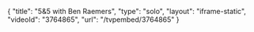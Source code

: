 {
    "title": "5&5 with Ben Raemers",
    "type": "solo",
    "layout": "iframe-static",
    "videoId": "3764865",
    "url": "\/tvpembed\/3764865"
}